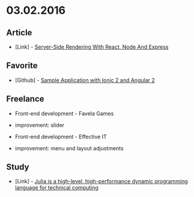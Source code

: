 # 03.02.2016

## Article

 - \[Link\] - [Server-Side Rendering With React, Node And Express](https://www.smashingmagazine.com/2016/03/server-side-rendering-react-node-express/)


## Favorite

 - \[Github\] - [Sample Application with Ionic 2 and Angular 2](https://github.com/ccoenraets/ionic2-realty)
 
 
## Freelance

 - Front-end development - Favela Games
  - improvement: slider
 
 - Front-end development - Effective IT
  - improvement: menu and layout adjustments 
  
  
## Study

 - \[Link\] - [Julia is a high-level, high-performance dynamic programming language for technical computing](http://julialang.org/)
